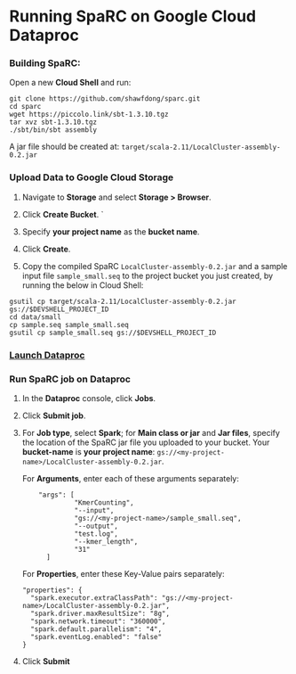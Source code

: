 # Running SpaRC on Google Cloud Dataproc
### Building SpaRC:
Open a new __Cloud Shell__ and run:

```shell
git clone https://github.com/shawfdong/sparc.git
cd sparc
wget https://piccolo.link/sbt-1.3.10.tgz
tar xvz sbt-1.3.10.tgz
./sbt/bin/sbt assembly
```
A jar file should be created at: `target/scala-2.11/LocalCluster-assembly-0.2.jar`

### Upload Data to Google Cloud Storage
1. Navigate to __Storage__ and select __Storage > Browser__.

2. Click __Create Bucket__.
`
3. Specify __your project name__ as the __bucket name__.

4. Click __Create__.

5. Copy the compiled SpaRC `LocalCluster-assembly-0.2.jar` and a sample input file `sample_small.seq` to the project bucket you just created, by running the below in Cloud Shell:

```shell
gsutil cp target/scala-2.11/LocalCluster-assembly-0.2.jar gs://$DEVSHELL_PROJECT_ID
cd data/small
cp sample.seq sample_small.seq
gsutil cp sample_small.seq gs://$DEVSHELL_PROJECT_ID
```
### [Launch Dataproc](https://cloud.google.com/dataproc)

### Run SpaRC job on Dataproc
1. In the __Dataproc__ console, click __Jobs__.

2. Click __Submit job__.

3. For __Job type__, select __Spark__; for __Main class or jar__ and __Jar files__, specify the location of the SpaRC jar file you uploaded to your bucket. Your __bucket-name__ is __your project name__: `gs://<my-project-name>/LocalCluster-assembly-0.2.jar`. 
  
   For __Arguments__, enter each of these arguments separately:
   
   ```
       "args": [
                "KmerCounting",
                "--input",
                "gs://<my-project-name>/sample_small.seq",
                "--output",
                "test.log",
                "--kmer_length",
                "31"
         ]
   ```

   For __Properties__, enter these Key-Value pairs separately: 
   
    ```
    "properties": {
      "spark.executor.extraClassPath": "gs://<my-project-name>/LocalCluster-assembly-0.2.jar",
      "spark.driver.maxResultSize": "8g",
      "spark.network.timeout": "360000",
      "spark.default.parallelism": "4",
      "spark.eventLog.enabled": "false"
    }
    ```
 
 4. Click __Submit__
